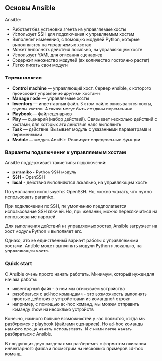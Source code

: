 ## Основы Ansible

Ansible:
* Работает без установки агента на управляемые хосты
* Использует SSH для подключения к управляемым хостам
* Выполняет изменения, с помощью модулей Python, которые выполняются на управляемых хостах
* Может выполнять действия локально, на управляющем хосте
* Использует YAML для описания сценариев
* Содержит множество модулей (их количество постоянно растет)
* Легко писать свои модули

### Терминология
* __Control machine__ —  управляющий хост. Сервер Ansible, с которого происходит управление другими хостами
* __Manage node__ —  управляемые хосты
* __Inventory__ —  инвентарный файл. В этом файле описываются хосты, группы хостов. А также могут быть созданы переменные
* __Playbook__ — файл сценариев
* __Play__ —  сценарий (набор действий). Связывает несколько действий с хостами, для которых эти действия надо выполнить
* __Task__ —  действие. Вызывает модуль с указанными параметрами и переменными
* __Module__ — модуль Ansible. Реализует определенные функции


### Варианты подключения к управляемым хостам
Ansible поддерживает такие типы подключений:
* __paramiko__ - Python SSH модуль
* __SSH__ - OpenSSH
* __local__ - действия выполняются локально, на управляющем хосте

По умолчанию используется OpenSSH. Но, можно указать, что нужно использовать paramiko.

При подключении по SSH, по умолчанию предполагается использование SSH ключей. Но, при желании, можно переключиться на использование паролей.


Для выполнения действий на управляемых хостах, Ansible загружает на хост модуль Python и выполняет его.

Однако, это не единственный вариант работы с управляемыми хостами.
Ansible может выполнять модули Python и локально, на управляющем хосте.


### Quick start

С Ansible очень просто начать работать. Минимум, который нужен для начала работы:
* инвентарный файл - в нем мы описываем устройства
* разобраться с ad-hoc командами - это возможность выполнять простые действия с устройствами из командной строки
 * например, с помощью ad-hoc команд, мы можем отправить команду show на несоклько устройств

Конечно, намного больше возможностей у нас появится, когда мы разберемся с playbook (файлами сценариев). Но ad-hoc команды намного проще начать использовать. И с ними легче начать разбираться с Ansible.

В следующих двух разделах мы разберемся с форматом описания инвентарного файла и посмотрим на несколько примеров ad-hoc команд.
